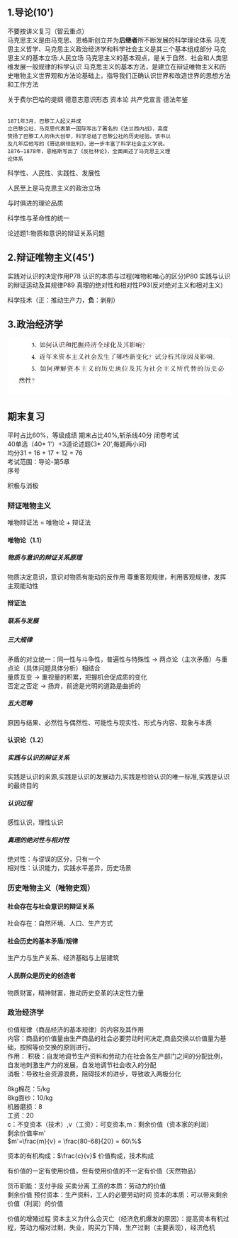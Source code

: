 ## 1.导论(10')
不要按讲义复习（智云重点）  
马克思主义是由马克思、恩格斯创立并为**后继者**所不断发展的科学理论体系
马克思主义哲学、马克思主义政治经济学和科学社会主义是其三个基本组成部分
马克思主义的基本立场:人民立场
马克思主义的基本观点，是关于自然、社会和人类思维发展一般规律的科学认识
马克思主义的基本方法，是建立在辩证唯物主义和历史唯物主义世界观和方法论基础上，指导我们正确认识世界和改造世界的思想方法和工作方法

关于费尔巴哈的提纲 德意志意识形态 资本论 共产党宣言
德法年鉴

~~~

1871年3月，巴黎工人起义并成 
立巴黎公社，马克思代表第一国际写出了著名的《法兰西内战》，高度 
赞扬了巴黎工人的伟大创举，科学总结了巴黎公社的历史经验。该书以 
及几年后他写的《哥达纲领批判》，进一步丰富了科学社会主义学说。 
1876—1878年，恩格斯写出了《反杜林论》，全面阐述了马克思主义理 
论体系

~~~

科学性、人民性、实践性、发展性

人民至上是马克思主义的政治立场

与时俱进的理论品质

科学性与革命性的统一

论述题1:物质和意识的辩证关系问题  

## 2.辩证唯物主义(45')
实践对认识的决定作用P78
认识的本质与过程(唯物和唯心的区分)P80
实践与认识的辩证运动及其规律P89
真理的绝对性和相对性P93(反对绝对主义和相对主义)


科学技术（正：推动生产力，**负**：剥削）

## 3.政治经济学
![alt text](image.png)


## 期末复习
平时占比60%，等级成绩
期末占比40%,斩杀线40分
闭卷考试  
40单选（40* 1'）+3道论述题(3* 20',每题两小问)  
均分31 + 16 + 17 + 12 = 76  
考试范围：导论-第5章  
序号  

积极与消极
### 辩证唯物主义
唯物辩证法 = 唯物论 + 辩证法
#### 唯物论（1.1）
##### 物质与意识的辩证关系原理
物质决定意识，意识对物质有能动的反作用
尊重客观规律，利用客观规律，发挥主观能动性  

#### 辩证法
##### 联系与发展

##### 三大规律
矛盾的对立统一：同一性与斗争性，普遍性与特殊性 -> 两点论（主次矛盾）与重点论（具体问题具体分析）相结合  
量质互变 -> 重视量的积累，把握机会促成质的变化  
否定之否定 -> 扬弃，前途是光明的道路是曲折的  


##### 五大范畴
原因与结果、必然性与偶然性、可能性与现实性、形式与内容、现象与本质

#### 认识论（1.2）
##### 实践与认识的辩证关系
实践是认识的来源,实践是认识的发展动力,实践是检验认识的唯一标准,实践是认识的最终目的

##### 认识过程
感性认识，理性认识

##### 真理的绝对性与相对性
绝对性：与谬误的区分，只有一个  
相对性：认识能力，实践水平差异，历史场景  
### 历史唯物主义（唯物史观）

#### 社会存在与社会意识的辩证关系
社会存在：自然环境、人口、生产方式  

#### 社会历史的基本矛盾/规律
生产力与生产关系、经济基础与上层建筑  

#### 人民群众是历史的创造者  
物质财富，精神财富，推动历史变革的决定性力量

### 政治经济学
价值规律（商品经济的基本规律）的内容及其作用  
内容：商品的价值量由生产商品的社会必要劳动时间决定,商品交换以价值量为基础，按照等价交换的原则进行。  
作用：
积极：自发地调节生产资料和劳动力在社会各生产部门之间的分配比例，自发地刺激生产力的发展，自发地调节社会收入的分配  
消极：导致社会资源浪费，阻碍技术的进步，导致收入两极分化  

8kg棉花：5/kg  
8kg面纱：10/kg  
机器磨损：8  
工资：20  
c：不变资本（技术）,v（工资）：可变资本,m：剩余价值（资本家的利润）  
剩余价值率m'  
$m'=\frac{m}{v} = \frac{80-68}{20} = 60\%$ 

资本的有机构成：$\frac{c}{v}$ 价值构成，技术构成  

有价值的一定有使用价值，但有使用价值的不一定有价值（天然物品）

货币职能：支付手段 买卖分离
工资的本质：劳动力的价值  
剩余价值
预付资本：生产资料，工人的必要劳动时间
资本的本质：可以带来剩余价值（利润）的价值  

价值的增殖过程
资本主义为什么会灭亡（经济危机爆发的原因）：提高资本有机过程，劳动力相对过剩，失业，购买力下降，生产过剩（主要表现），经济危机

